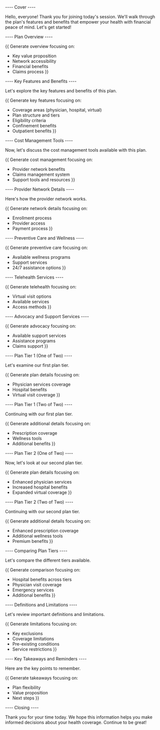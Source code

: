---- Cover ----

Hello, everyone! Thank you for joining today's session. We'll walk through the plan's features and benefits that empower your health with financial peace of mind. Let's get started!

---- Plan Overview ----

{{ Generate overview focusing on:
- Key value proposition
- Network accessibility
- Financial benefits
- Claims process }}

---- Key Features and Benefits ----

Let's explore the key features and benefits of this plan.

{{ Generate key features focusing on:
- Coverage areas (physician, hospital, virtual)
- Plan structure and tiers
- Eligibility criteria
- Confinement benefits
- Outpatient benefits }}

---- Cost Management Tools ----

Now, let's discuss the cost management tools available with this plan.

{{ Generate cost management focusing on:
- Provider network benefits
- Claims management system
- Support tools and resources }}

---- Provider Network Details ----

Here's how the provider network works.

{{ Generate network details focusing on:
- Enrollment process
- Provider access
- Payment process }}

---- Preventive Care and Wellness ----

{{ Generate preventive care focusing on:
- Available wellness programs
- Support services
- 24/7 assistance options }}

---- Telehealth Services ----

{{ Generate telehealth focusing on:
- Virtual visit options
- Available services
- Access methods }}

---- Advocacy and Support Services ----

{{ Generate advocacy focusing on:
- Available support services
- Assistance programs
- Claims support }}

---- Plan Tier 1 (One of Two) ----

Let's examine our first plan tier.

{{ Generate plan details focusing on:
- Physician services coverage
- Hospital benefits
- Virtual visit coverage }}

---- Plan Tier 1 (Two of Two) ----

Continuing with our first plan tier.

{{ Generate additional details focusing on:
- Prescription coverage
- Wellness tools
- Additional benefits }}

---- Plan Tier 2 (One of Two) ----

Now, let's look at our second plan tier.

{{ Generate plan details focusing on:
- Enhanced physician services
- Increased hospital benefits
- Expanded virtual coverage }}

---- Plan Tier 2 (Two of Two) ----

Continuing with our second plan tier.

{{ Generate additional details focusing on:
- Enhanced prescription coverage
- Additional wellness tools
- Premium benefits }}

---- Comparing Plan Tiers ----

Let's compare the different tiers available.

{{ Generate comparison focusing on:
- Hospital benefits across tiers
- Physician visit coverage
- Emergency services
- Additional benefits }}

---- Definitions and Limitations ----

Let's review important definitions and limitations.

{{ Generate limitations focusing on:
- Key exclusions
- Coverage limitations
- Pre-existing conditions
- Service restrictions }}

---- Key Takeaways and Reminders ----

Here are the key points to remember.

{{ Generate takeaways focusing on:
- Plan flexibility
- Value proposition
- Next steps }}

---- Closing ----

Thank you for your time today. We hope this information helps you make informed decisions about your health coverage. Continue to be great!